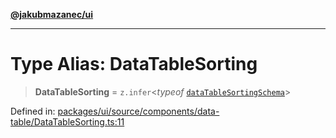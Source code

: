 [**@jakubmazanec/ui**](../README.md)

---

# Type Alias: DataTableSorting

> **DataTableSorting** = `z.infer`\<_typeof_
> [`dataTableSortingSchema`](../variables/dataTableSortingSchema.md)\>

Defined in:
[packages/ui/source/components/data-table/DataTableSorting.ts:11](https://github.com/jakubmazanec/tools/blob/acfa246dbb1035f65efb7fa114167a3cbefca108/packages/ui/source/components/data-table/DataTableSorting.ts#L11)

